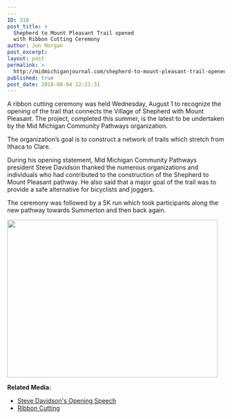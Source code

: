 ```yaml
---
---
ID: 318
post_title: >
  Shepherd to Mount Pleasant Trail opened
  with Ribbon Cutting Ceremony
author: Jon Morgan
post_excerpt:
layout: post
permalink: >
  http://midmichiganjournal.com/shepherd-to-mount-pleasant-trail-opened-with-ribbon-cutting-ceremony
published: true
post_date: 2018-08-04 12:21:31
---
```

<p>A ribbon cutting ceremony was held Wednesday, August 1 to recognize the opening of the trail that connects the Village of Shepherd with Mount Pleasant. The project, completed this summer, is the latest to be undertaken by the Mid Michigan Community Pathways organization.</p>
<p>The organization’s goal is to construct a network of trails which stretch from Ithaca to Clare.</p>
<p>During his opening statement, Mid Michigan Community Pathways president Steve Davidson thanked the numerous organizations and individuals who had contributed to the construction of the Shepherd to Mount Pleasant pathway. He also said that a major goal of the trail was to provide a safe alternative for bicyclists and joggers.</p>
<p>The ceremony was followed by a 5K run which took participants along the new pathway towards Summerton and then back again.</p>
<p><a href="http://midmichiganjournal.com/shepherd-to-mount-pleasant-trail-opened-with-ribbon-cutting-ceremony/100_6345" rel="attachment wp-att-329"><img class="alignnone size-medium wp-image-329" src="http://midmichiganjournal.com/wp-content/uploads/2018/08/100_6345-487x365.jpg" alt="" width="487" height="365" /></a></p>
<p><strong>Related Media:</strong></p>
<ul><li><a href="http://midmichiganjournal.com/?attachment_id=320">Steve Davidson's Opening Speech</a></li>
    <li><a href="http://midmichiganjournal.com/?attachment_id=321">Ribbon Cutting</a></li>
</ul>